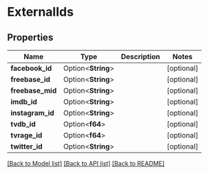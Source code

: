 # ExternalIds

## Properties

Name | Type | Description | Notes
------------ | ------------- | ------------- | -------------
**facebook_id** | Option<**String**> |  | [optional]
**freebase_id** | Option<**String**> |  | [optional]
**freebase_mid** | Option<**String**> |  | [optional]
**imdb_id** | Option<**String**> |  | [optional]
**instagram_id** | Option<**String**> |  | [optional]
**tvdb_id** | Option<**f64**> |  | [optional]
**tvrage_id** | Option<**f64**> |  | [optional]
**twitter_id** | Option<**String**> |  | [optional]

[[Back to Model list]](../README.md#documentation-for-models) [[Back to API list]](../README.md#documentation-for-api-endpoints) [[Back to README]](../README.md)


